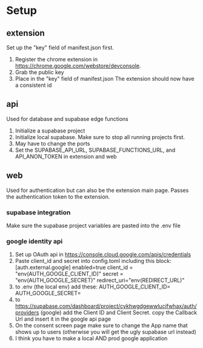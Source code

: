 

# Setup
## extension
Set up the "key" field of manifest.json first. 
1. Register the chrome extension in https://chrome.google.com/webstore/devconsole.
2. Grab the public key
3. Place in the "key" field of manifest.json
The extension should now have a consistent id

## api
Used for database and supabase edge functions
1. Initialize a supabase project
2. Initialize local supabase. Make sure to stop all running projects first.
3. May have to change the ports
4. Set the SUPABASE_API_URL, SUPABASE_FUNCTIONS_URL, and API_ANON_TOKEN in extension and web

## web
Used for authentication but can also be the extension main page. Passes the authentication token to the extension.

### supabase integration
Make sure the supabase project variables are pasted into the .env file

### google identity api
1. Set up OAuth api in https://console.cloud.google.com/apis/credentials
2. Paste client_id and secret into config.toml including this block:
[auth.external.google]
    enabled=true
    client_id = "env(AUTH_GOOGLE_CLIENT_ID)"
    secret = "env(AUTH_GOOGLE_SECRET)"
    redirect_uri="env(REDIRECT_URL)"
3. to .env (the local env) add these:
    AUTH_GOOGLE_CLIENT_ID=
    AUTH_GOOGLE_SECRET=
4. to https://supabase.com/dashboard/project/cykhwgdgewwlucjfwhax/auth/providers (google) add the Client ID and Client Secret.
copy the Callback Url and insert it in the google api page
5. On the consent screen page make sure to change the App name that shows up to users (otherwise you will get the ugly supabase url instead)
6. I think you have to make a local AND prod google application

